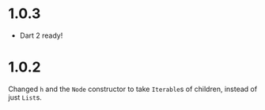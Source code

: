 # 1.0.3
* Dart 2 ready!

# 1.0.2
Changed `h` and the `Node` constructor to take `Iterable`s of children,
instead of just `List`s.
